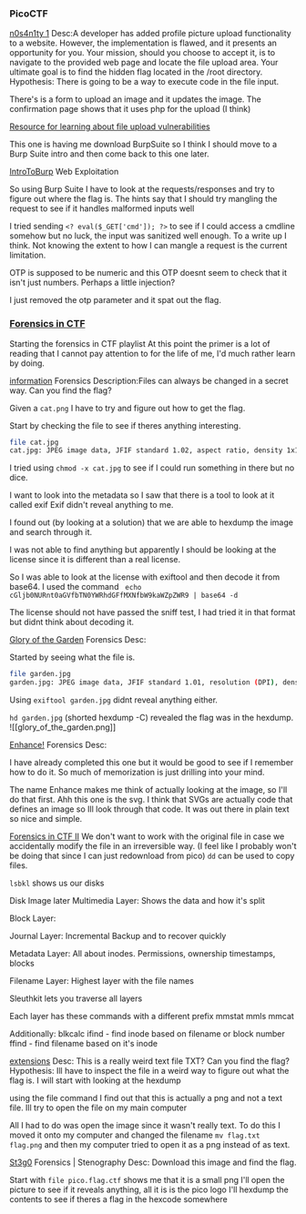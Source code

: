 ### PicoCTF

[n0s4n1ty 1](https://play.picoctf.org/practice/challenge/482)
Desc:A developer has added profile picture upload functionality to a website. However, the implementation is flawed, and it presents an opportunity for you. Your mission, should you choose to accept it, is to navigate to the provided web page and locate the file upload area. Your ultimate goal is to find the hidden flag located in the /root directory.
Hypothesis: There is going to be a way to execute code in the file input.

There's is a form to upload an image and it updates the image. 
The confirmation page shows that it uses php for the upload (I think)

[Resource for learning about file upload vulnerabilities](https://portswigger.net/web-security/file-upload)

This one is having me download BurpSuite so I think I should move to a Burp Suite intro and then come back to this one later.


[IntroToBurp](https://play.picoctf.org/practice/challenge/419?page=1&search=Burp)
Web Exploitation

So using Burp Suite I have to look at the requests/responses and try to figure out where the flag is. The hints say that I should try mangling the request to see if it handles malformed inputs well

I tried sending `<? eval($_GET['cmd']); ?>` to see if I could access a cmdline somehow but no luck, the input was sanitized well enough.
To a write up I think. Not knowing the extent to how I can mangle a request is the current limitation.

OTP is supposed to be numeric and this OTP doesnt seem to check that it isn't just numbers. Perhaps a little injection?

I just removed the otp parameter and it spat out the flag. 

### [Forensics in CTF](https://play.picoctf.org/playlists/16?m=115)
Starting the forensics in CTF playlist
At this point the primer is a lot of reading that I cannot pay attention to for the life of me, I'd much rather learn by doing.

[information](https://play.picoctf.org/playlists/16?m=115)
Forensics
Description:Files can always be changed in a secret way. Can you find the flag?

Given a `cat.png` I have to try and figure out how to get the flag.

Start by checking the file to see if theres anything interesting.
```bash
file cat.jpg
cat.jpg: JPEG image data, JFIF standard 1.02, aspect ratio, density 1x1, segment length 16, baseline, precision 8, 2560x1598, components 3
```
I tried using `chmod -x cat.jpg` to see if I could run something in there but no dice.

I want to look into the metadata so I saw that there is a tool to look at it called exif
Exif didn't reveal anything to me.

I found out (by looking at a solution) that we are able to hexdump the image and search through it.

I was not able to find anything but apparently I should be looking at the license since it is different than a real license.

So I was able to look at the license with exiftool and then decode it from base64.
I used the command ` echo cGljb0NURnt0aGVfbTN0YWRhdGFfMXNfbW9kaWZpZWR9 | base64 -d`

The license should not have passed the sniff test, I had tried it in that format but didnt think about decoding it.

[Glory of the Garden](https://play.picoctf.org/playlists/16?m=116)
Forensics
Desc:

Started by seeing what the file is.
```bash
file garden.jpg
garden.jpg: JPEG image data, JFIF standard 1.01, resolution (DPI), density 72x72, segment length 16, baseline, precision 8, 2999x2249, components 3
```
Using `exiftool garden.jpg` didnt reveal anything either.

`hd garden.jpg` (shorted hexdump -C) revealed the flag was in the hexdump.
![[glory_of_the_garden.png]]


[Enhance!]()
Forensics
Desc:

I have already completed this one but it would be good to see if I remember how to do it. So much of memorization is just drilling into your mind.

The name Enhance makes me think of actually looking at the image, so I'll do that first.
Ahh this one is the svg. I think that SVGs are actually code that defines an image so Ill look through that code.
It was out there in plain text so nice and simple.

[Forensics in CTF II](https://youtu.be/CfnkvMrHwVs)
We don't want to work with the original file in case we accidentally modify the file in an irreversible way.
(I feel like I probably won't be doing that since I can just redownload from pico)
`dd` can be used to copy files.

`lsbkl` shows us our disks

Disk Image later
Multimedia Layer:
Shows the data and how it's split

Block Layer:

Journal Layer:
Incremental Backup and to recover quickly

Metadata Layer:
All about inodes. Permissions, ownership timestamps, blocks

Filename Layer:
Highest layer with the file names

Sleuthkit lets you traverse all layers

Each layer has these commands with a different prefix
mmstat
mmls
mmcat

Additionally:
blkcalc
ifind - find inode based on filename or block number
ffind - find filename based on it's inode


[extensions](https://play.picoctf.org/playlists/16?m=124)
Desc: This is a really weird text file TXT? Can you find the flag?
Hypothesis: Ill have to inspect the file in a weird way to figure out what the flag is. I will start with looking at the hexdump

using the file command I find out that this is actually a png and not a text file. Ill try to open the file on my main computer

All I had to do was open the image since it wasn't really text. To do this I moved it onto my computer and changed the filename
`mv flag.txt flag.png` and then my computer tried to open it as a png instead of as text.

[St3g0](https://play.picoctf.org/playlists/16?m=125)
Forensics | Stenography
Desc: Download this image and find the flag.

Start with `file pico.flag.ctf` shows me that it is a small png
I'll open the picture to see if it reveals anything, all it is is the pico logo
I'll hexdump the contents to see if theres a flag in the hexcode somewhere
